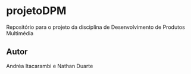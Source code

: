 # projetoDPM
Repositório para o projeto da disciplina de Desenvolvimento de Produtos Multimédia  

## Autor
Andréa Itacarambi e Nathan Duarte